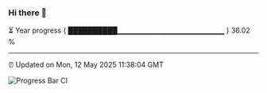 ### Hi there 👋

⏳ Year progress { ██████████▁▁▁▁▁▁▁▁▁▁▁▁▁▁▁▁▁▁▁▁ } 36.02 %

---

⏰ Updated on Mon, 12 May 2025 11:38:04 GMT

![Progress Bar CI](https://github.com/IshwaranRudhara/GIT-ACTION/workflows/Progress%20Bar%20CI/badge.svg)
